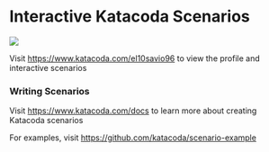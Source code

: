 # Interactive Katacoda Scenarios

[![](http://shields.katacoda.com/katacoda/el10savio96/count.svg)](https://www.katacoda.com/el10savio96 "Get your profile on Katacoda.com")

Visit https://www.katacoda.com/el10savio96 to view the profile and interactive scenarios

### Writing Scenarios
Visit https://www.katacoda.com/docs to learn more about creating Katacoda scenarios

For examples, visit https://github.com/katacoda/scenario-example
